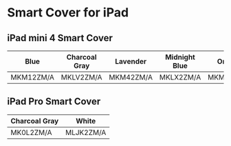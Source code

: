 # Smart Cover for iPad

## iPad mini 4 Smart Cover

| Blue | Charcoal Gray | Lavender | Midnight Blue | Orange | Pink | (PRODUCT)RED | Stone | Turquoise | White |
|-----|-----|-----|-----|-----|-----|-----|-----|-----|-----|
| MKM12ZM/A | MKLV2ZM/A | MKM42ZM/A | MKLX2ZM/A | MKM22ZM/A | MKM32ZM/A | MKLY2ZM/A | MKM02ZM/A | MKM52ZM/A | MKLW2ZM/A |

## iPad Pro Smart Cover

| Charcoal Gray | White |
|-----|-----|
| MK0L2ZM/A | MLJK2ZM/A |

